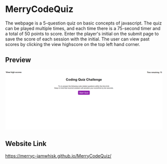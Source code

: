 # MerryCodeQuiz

The webpage is a 5-question quiz on basic concepts of javascript. The quiz can be played multiple times, and each time there is a 75-second timer and a total of 50 points to score. Enter the player's initial on the submit page to save the score of each session with the initial. The user can view past scores by clicking the view highscore on the top left hand corner. 


## Preview
![screenshot-of-quiz-titlepage](./assets/preview/titlepage.PNG)

## Website Link
https://merryc-jamwhisk.github.io/MerryCodeQuiz/